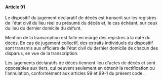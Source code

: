 #### Article 91

Le dispositif du jugement déclaratif de décès est transcrit sur les registres de l'état civil du lieu réel ou présumé du décès et, le cas échéant, sur ceux du lieu du dernier domicile du défunt.

Mention de la transcription est faite en marge des registres à la date du décès. En cas de jugement collectif, des extraits individuels du dispositif sont transmis aux officiers de l'état civil du dernier domicile de chacun des disparus, en vue de la transcription.

Les jugements déclaratifs de décès tiennent lieu d'actes de décès et sont opposables aux tiers, qui peuvent seulement en obtenir la rectification ou l'annulation, conformément aux articles 99 et 99-1 du présent code.

